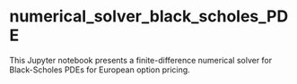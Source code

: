 # numerical_solver_black_scholes_PDE
This Jupyter notebook presents a finite-difference numerical solver for Black-Scholes PDEs for European option pricing.
